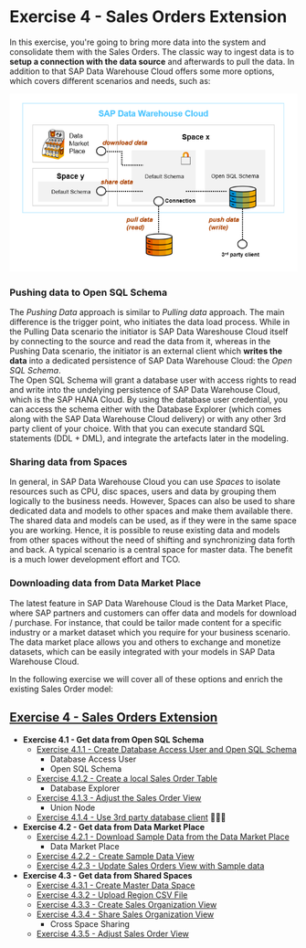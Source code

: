 # Exercise 4 - Sales Orders Extension

In this exercise, you're going to bring more data into the system and consolidate them with the Sales Orders.
The classic way to ingest data is to **setup a connection with the data source** and afterwards to pull the data.
In addition to that SAP Data Warehouse Cloud offers some more options, which covers different scenarios and needs, such as: 

![](./images/data_ingestion.png)

### Pushing data to Open SQL Schema
The _Pushing Data_ approach is similar to _Pulling data_ approach. The main difference is the trigger point, who initiates the data load process. 
While in the Pulling Data scenario the initiator is SAP Data Wareshouse Cloud itself by connecting to the source and read the data from it, whereas in the Pushing Data scenario, the initiator is an external client which **writes the data** into a dedicated persistence of SAP Data Warehouse Cloud: the _Open SQL Schema_.  
The Open SQL Schema will grant a database user with access rights to read and write into the undelying persistence of SAP Data Warehouse Cloud, which is the SAP HANA Cloud. 
By using the database user credential, you can access the schema either with the Database Explorer (which comes along with the SAP Data Warehouse Cloud delivery) or with any other 3rd party client of your choice. With that you can execute standard SQL statements (DDL + DML), and integrate the artefacts later in the modeling.

### Sharing data from Spaces
In general, in SAP Data Warehouse Cloud you can use _Spaces_ to isolate resources such as CPU, disc spaces, users and data by grouping them logically to the business needs.
However, Spaces can also be used to share dedicated data and models to other spaces and make them available there. The shared data and models can be used, as if they were in the same space you are working. Hence, it is possible to reuse existing data and models from other spaces without the need of shifting and synchronizing data forth and back. A typical scenario is a central space for master data. The benefit is a much lower development effort and TCO. 

### Downloading data from Data Market Place
The latest feature in SAP Data Warehouse Cloud is the Data Market Place, where SAP partners and customers can offer data and models for download / purchase. For instance, that could be tailor made content for a specific industry or a market dataset which you require for your business scenario. The data market place allows you and others to exchange and monetize datasets, which can be easily integrated with your models in SAP Data Warehouse Cloud.

In the following exercise we will cover all of these options and enrich the existing Sales Order model:


[<h2>Exercise 4 - Sales Orders Extension</h2>](exercises/ex4/)
- **Exercise 4.1 - Get data from Open SQL Schema**
   - [Exercise 4.1.1 - Create Database Access User and Open SQL Schema](/exercises/ex4/open-sql-schema)
      - Database Access User
      - Open SQL Schema 
   - [Exercise 4.1.2 - Create a local Sales Order Table](/exercises/ex4/special-sales-orders-table)   
      - Database Explorer  
   - [Exercise 4.1.3 - Adjust the Sales Order View](/exercises/ex4/sales-orders-union)
      - Union Node   
   - [Exercise 4.1.4 - Use 3rd party database client](/exercises/ex4/3rd-party-db-client) :construction::construction::construction:
- **Exercise 4.2 - Get data from Data Market Place** 
   - [Exercise 4.2.1 - Download Sample Data from the Data Market Place](/exercises/ex4/data-market-place-sample-data-download)
      - Data Market Place
   - [Exercise 4.2.2 - Create Sample Data View](/exercises/ex4/data-market-place-sample-data-view)
   - [Exercise 4.2.3 - Update Sales Orders View with Sample data](/exercises/ex4/data-market-place-update-sales-view)
- **Exercise 4.3 - Get data from Shared Spaces** 
   - [Exercise 4.3.1 - Create Master Data Space](/exercises/ex4/master-data-space)
   - [Exercise 4.3.2 - Upload Region CSV File](/exercises/ex4/region-data-upload)
   - [Exercise 4.3.3 - Create Sales Organization View](/exercises/ex4/sales-organization-view)
   - [Exercise 4.3.4 - Share Sales Organization View](/exercises/ex4/sales-organization-view-share)
      - Cross Space Sharing 
   - [Exercise 4.3.5 - Adjust Sales Order View](/exercises/ex4/sales-orders-sales-organization)
